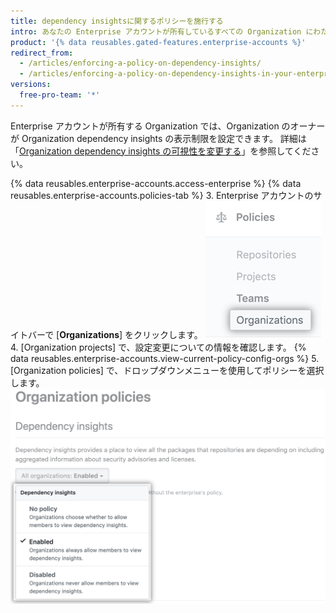 ```yaml
---
title: dependency insightsに関するポリシーを施行する
intro: あなたの Enterprise アカウントが所有しているすべての Organization にわたって、メンバーに dependency insights の表示を許可または不許可に設定できます。また、コードオーナーが Organization レベルで設定を管理できるよう許可できます。
product: '{% data reusables.gated-features.enterprise-accounts %}'
redirect_from:
  - /articles/enforcing-a-policy-on-dependency-insights/
  - /articles/enforcing-a-policy-on-dependency-insights-in-your-enterprise-account
versions:
  free-pro-team: '*'
---
```


Enterprise アカウントが所有する Organization では、Organization のオーナーが Organization dependency insights の表示制限を設定できます。 詳細は「[Organization dependency insights の可視性を変更する](/articles/changing-the-visibility-of-your-organizations-dependency-insights)」を参照してください。

{% data reusables.enterprise-accounts.access-enterprise %}
{% data reusables.enterprise-accounts.policies-tab %}
3. Enterprise アカウントのサイトバーで [**Organizations**] をクリックします。 ![Enterprise アカウントのサイドバーにある [Organizations] タブ](/assets/images/help/business-accounts/settings-policies-org-tab.png)
4. [Organization projects] で、設定変更についての情報を確認します。 {% data reusables.enterprise-accounts.view-current-policy-config-orgs %}
5. [Organization policies] で、ドロップダウンメニューを使用してポリシーを選択します。 ![Organization ポリシーオプションのドロップダウンメニュー](/assets/images/help/business-accounts/organization-policy-drop-down.png)
